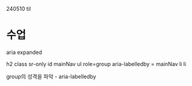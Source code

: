 240510 til

# 수업

aria expanded

h2 class sr-only
id mainNav
ul role=group aria-labelledby = mainNav
li
li

group의 성격을 파악 - aria-labelledby